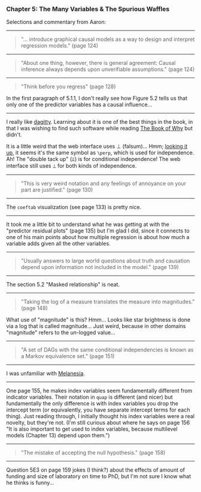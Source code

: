 ### Chapter 5: The Many Variables & The Spurious Waffles

Selections and commentary from Aaron:


---

> "... introduce graphical causal models as a way to design and
> interpret regression models." (page 124)


---

> "About one thing, however, there is general agreement: Causal
> inference always depends upon unverifiable assumptions." (page 124)


---

> "Think before you regress" (page 128)

In the first paragraph of 5.1.1, I don't really see how Figure 5.2
tells us that only one of the predictor variables has a causal
influence...


---

I really like [dagitty][]. Learning about it is one of the best things
in the book, in that I was wishing to find such software while reading
[The Book of Why][] but didn't.

[dagitty]: http://www.dagitty.net/
[The Book of Why]: https://planspace.org/20200917-book_of_why/

It is a little weird that the web interface uses ⊥ (falsum)... Hmm;
[looking it up][], it seems it's the same symbol as `\perp`, which is
used for independence. Ah! The "double tack up" (⫫) is for conditional
independence! The web interface still uses ⊥ for both kinds of
independence.

[looking it up]: https://en.wikipedia.org/wiki/Up_tack


---

> "This is very weird notation and any feelings of annoyance on your
> part are justified." (page 130)


---

The `coeftab` visualization (see page 133) is pretty nice.


---

It took me a little bit to understand what he was getting at with the
"predictor residual plots" (page 135) but I'm glad I did, since it
connects to one of his main points about how multiple regression is
about how much a variable adds given all the other variables.


---

> "Usually answers to large world questions about truth and causation
> depend upon information not included in the model." (page 139)


---

The section 5.2 "Masked relationship" is neat.


---

> "Taking the log of a measure translates the measure into
> magnitudes." (page 148)

What use of "magnitude" is this? Hmm... Looks like star brightness is
done via a log that is called magnitude... Just weird, because in
other domains "magnitude" refers to the _un_-logged value...


---

> "A set of DAGs with the same conditional independencies is known as
> a Markov equivalence set." (page 151)


---

I was unfamiliar with [Melanesia][].

[Melanesia]: https://en.wikipedia.org/wiki/Melanesia


---

One page 155, he makes index variables seem fundamentally different
from indicator variables. Their notation in `quap` is different (and
nicer) but fundamentally the only difference is with index variables
you drop the intercept term (or equivalently, you have separate
intercept terms for each thing). Just reading through, I initially
thought his index variables were a real novelty, but they're not. (I'm
still curious about where he says on page 156 "It is also important to
get used to index variables, because multilevel models (Chapter 13)
depend upon them.")


---

> "The mistake of accepting the null hypothesis." (page 158)


---

Question 5E3 on page 159 jokes (I think?) about the effects of amount
of funding and size of laboratory on time to PhD, but I'm not sure I
know what he thinks is funny...
